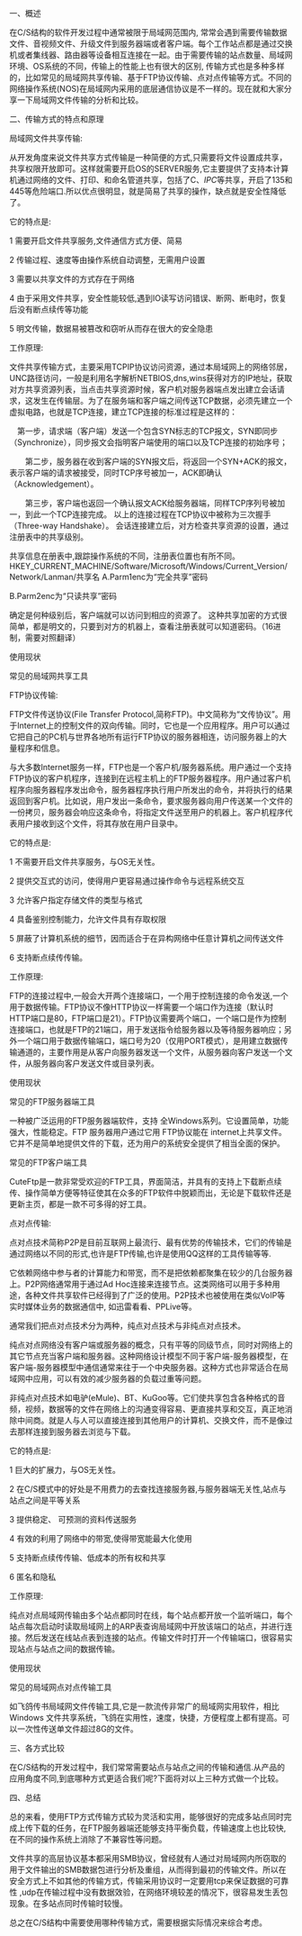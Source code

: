 一、概述

在C/S结构的软件开发过程中通常被限于局域网范围内, 常常会遇到需要传输数据文件、音视频文件、升级文件到服务器端或者客户端。每个工作站点都是通过交换机或者集线器、路由器等设备相互连接在一起。由于需要传输的站点数量、局域网环境、OS系统的不同，传输上的性能上也有很大的区别, 传输方式也是多种多样的，比如常见的局域网共享传输、基于FTP协议传输、点对点传输等方式。不同的网络操作系统(NOS)在局域网内采用的底层通信协议是不一样的。现在就和大家分享一下局域网文件传输的分析和比较。

二、传输方式的特点和原理

局域网文件共享传输:

从开发角度来说文件共享方式传输是一种简便的方式,只需要将文件设置成共享，共享权限开放即可。这样就需要开启OS的SERVER服务,它主要提供了支持本计算机通过网络的文件、打印、和命名管道共享，包括了C$、IPC$等共享，开启了135和445等危险端口.所以优点很明显，就是简易了共享的操作，缺点就是安全性降低了。

它的特点是:

1      需要开启文件共享服务,文件通信方式方便、简易

2       传输过程、速度等由操作系统自动调整，无需用户设置

3      需要以共享文件的方式存在于网络

4      由于采用文件共享，安全性能较低,遇到IO读写访问错误、断网、断电时，恢复后没有断点续传等功能

5      明文传输，数据易被篡改和窃听从而存在很大的安全隐患



工作原理:



文件共享传输方式，主要采用TCPIP协议访问资源，通过本局域网上的网络邻居，UNC路径访问，一般是利用名字解析NETBIOS,dns,wins获得对方的IP地址，获取对方共享资源列表，当点击共享资源时候，客户机对服务器端点发出建立会话请求，这发生在传输层。为了在服务端和客户端之间传送TCP数据，必须先建立一个虚拟电路，也就是TCP连接，建立TCP连接的标准过程是这样的： 

　第一步，请求端（客户端）发送一个包含SYN标志的TCP报文，SYN即同步（Synchronize），同步报文会指明客户端使用的端口以及TCP连接的初始序号；


　　第二步，服务器在收到客户端的SYN报文后，将返回一个SYN+ACK的报文，表示客户端的请求被接受，同时TCP序号被加一，ACK即确认（Acknowledgement）。 

　　第三步，客户端也返回一个确认报文ACK给服务器端，同样TCP序列号被加一，到此一个TCP连接完成。 
以上的连接过程在TCP协议中被称为三次握手（Three-way   Handshake）。 
会话连接建立后，对方检查共享资源的设置，通过注册表中的共享级别。


共享信息在册表中,跟踪操作系统的不同，注册表位置也有所不同。 
HKEY_CURRENT_MACHINE/Software/Microsoft/Windows/Current_Version/Network/Lanman/共享名 
A.Parm1enc为“完全共享”密码

B.Parm2enc为“只读共享”密码



确定是何种级别后，客户端就可以访问到相应的资源了。 
这种共享加密的方式很简单，都是明文的，只要到对方的机器上，查看注册表就可以知道密码。（16进制，需要对照翻译）



使用现状

常见的局域网共享工具

FTP协议传输:

FTP文件传送协议(File Transfer Protocol,简称FTP)。中文简称为“文传协议”。用于Internet上的控制文件的双向传输。同时，它也是一个应用程序。用户可以通过它把自己的PC机与世界各地所有运行FTP协议的服务器相连，访问服务器上的大量程序和信息。

与大多数Internet服务一样，FTP也是一个客户机/服务器系统。用户通过一个支持FTP协议的客户机程序，连接到在远程主机上的FTP服务器程序。用户通过客户机程序向服务器程序发出命令，服务器程序执行用户所发出的命令，并将执行的结果返回到客户机。比如说，用户发出一条命令，要求服务器向用户传送某一个文件的一份拷贝，服务器会响应这条命令，将指定文件送至用户的机器上。客户机程序代表用户接收到这个文件，将其存放在用户目录中。

它的特点是:

1     不需要开启文件共享服务，与OS无关性。

2      提供交互式的访问，使得用户更容易通过操作命令与远程系统交互

3      允许客户指定存储文件的类型与格式

4      具备鉴别控制能力，允许文件具有存取权限

5       屏蔽了计算机系统的细节，因而适合于在异构网络中任意计算机之间传送文件

6      支持断点续传传输。



工作原理:

FTP的连接过程中,一般会大开两个连接端口，一个用于控制连接的命令发送,一个用于数据传输。FTP协议不像HTTP协议一样需要一个端口作为连接（默认时HTTP端口是80，FTP端口是21）。FTP协议需要两个端口，一个端口是作为控制连接端口，也就是FTP的21端口，用于发送指令给服务器以及等待服务器响应；另外一个端口用于数据传输端口，端口号为20（仅用PORT模式），是用建立数据传输通道的，主要作用是从客户向服务器发送一个文件，从服务器向客户发送一个文件，从服务器向客户发送文件或目录列表。

使用现状

常见的FTP服务器端工具

一种被广泛运用的FTP服务器端软件，支持 全Windows系列。它设置简单，功能强大，性能稳定。FTP 服务器用户通过它用 FTP协议能在 internet上共享文件。它并不是简单地提供文件的下载，还为用户的系统安全提供了相当全面的保护。



常见的FTP客户端工具

CuteFtp是一款非常受欢迎的FTP工具，界面简洁，并具有的支持上下载断点续传、操作简单方便等特征使其在众多的FTP软件中脱颖而出，无论是下载软件还是更新主页，都是一款不可多得的好工具。

点对点传输:

点对点技术简称P2P是目前互联网上最流行、最有优势的传输技术，它们的传输是通过网络以不同的形式,也许是FTP传输,也许是使用QQ这样的工具传输等等.

它依赖网络中参与者的计算能力和带宽，而不是把依赖都聚集在较少的几台服务器上。P2P网络通常用于通过Ad Hoc连接来连接节点。这类网络可以用于多种用途，各种文件共享软件已经得到了广泛的使用。P2P技术也被使用在类似VoIP等实时媒体业务的数据通信中, 如迅雷看看、PPLive等。

通常我们把点对点技术分为两种，纯点对点技术与非纯点对点技术。

纯点对点网络没有客户端或服务器的概念，只有平等的同级节点，同时对网络上的其它节点充当客户端和服务器。这种网络设计模型不同于客户端-服务器模型，在客户端-服务器模型中通信通常来往于一个中央服务器。这种方式也非常适合在局域网中应用，可以有效的减少服务器的负载过重等问题。



非纯点对点技术如电驴(eMule)、BT、KuGoo等。它们使共享包含各种格式的音频，视频，数据等的文件在网络上的沟通变得容易、更直接共享和交互，真正地消除中间商。就是人与人可以直接连接到其他用户的计算机、交换文件，而不是像过去那样连接到服务器去浏览与下载。



它的特点是:

1    巨大的扩展力，与OS无关性。

2    在C/S模式中的好处是不用费力的去查找连接服务器,与服务器端无关性,站点与站点之间是平等关系

3     提供稳定、 可预测的资料传送服务

4     有效的利用了网络中的带宽,使得带宽能最大化使用

5      支持断点续传传输、低成本的所有权和共享

6    匿名和隐私

工作原理:

纯点对点局域网传输由多个站点都同时在线，每个站点都开放一个监听端口，每个站点每次启动时读取局域网上的ARP表查询局域网中开放该端口的站点，并进行连接。然后发送在线站点表到连接的站点。传输文件时打开一个传输端口，很容易实现站点与站点之间的数据传输。



使用现状

常见的局域网点对点传输工具

如飞鸽传书局域网文件传输工具,它是一款流传非常广的局域网实用软件，相比Windows 文件共享系统，飞鸽在实用性，速度，快捷，方便程度上都有提高。可以一次性传送单文件超过8G的文件。







三、各方式比较

在C/S结构的开发过程中，我们常常需要站点与站点之间的传输和通信.从产品的应用角度不同,到底哪种方式更适合我们呢?下面将对以上三种方式做一个比较。

四、总结

总的来看，使用FTP方式传输方式较为灵活和实用，能够很好的完成多站点同时完成上传下载的任务，在FTP服务器端还能够支持平衡负载，传输速度上也比较快,在不同的操作系统上消除了不兼容性等问题。



文件共享的高层协议基本都采用SMB协议，曾经就有人通过对局域网内所窃取的用于文件输出的SMB数据包进行分析及重组，从而得到最初的传输文件。所以在安全方式上不如其他的传输方式，传输采用协议时一定要用tcp来保证数据的可靠性 ,udp在传输过程中没有数据效验，在网络环境较差的情况下，很容易发生丢包现象。在多站点同时传输时较慢。

总之在C/S结构中需要使用哪种传输方式，需要根据实际情况来综合考虑。
